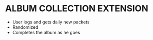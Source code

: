 # ALBUM COLLECTION EXTENSION

- User logs and gets daily new packets
- Randomized
- Completes the album as he goes
